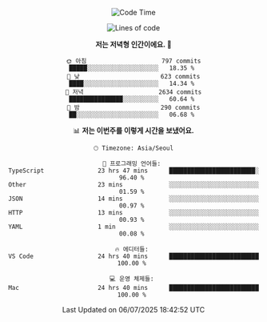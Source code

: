 <div align='center'>
 
<!--START_SECTION:waka-->
![Code Time](http://img.shields.io/badge/Code%20Time-4%2C478%20hrs%2056%20mins-blue)

![Lines of code](https://img.shields.io/badge/%EC%A0%80%EB%8A%94%20%EC%97%AC%ED%83%9C%EA%B9%8C%EC%A7%80%20-1.9%20million%20%EC%A4%84%EC%9D%98%20%EC%BD%94%EB%93%9C%EB%A5%BC%20%EC%9E%91%EC%84%B1%ED%96%88%EC%96%B4%EC%9A%94.-blue)

**저는 저녁형 인간이에요. 🦉** 

```text
🌞 아침                     797 commits         █████░░░░░░░░░░░░░░░░░░░░   18.35 % 
🌆 낮　                     623 commits         ████░░░░░░░░░░░░░░░░░░░░░   14.34 % 
🌃 저녁                     2634 commits        ███████████████░░░░░░░░░░   60.64 % 
🌙 밤　                     290 commits         ██░░░░░░░░░░░░░░░░░░░░░░░   06.68 % 
```


📊 **저는 이번주를 이렇게 시간을 보냈어요.** 

```text
🕑︎ Timezone: Asia/Seoul

💬 프로그래밍 언어들: 
TypeScript               23 hrs 47 mins      ████████████████████████░   96.40 % 
Other                    23 mins             ░░░░░░░░░░░░░░░░░░░░░░░░░   01.59 % 
JSON                     14 mins             ░░░░░░░░░░░░░░░░░░░░░░░░░   00.97 % 
HTTP                     13 mins             ░░░░░░░░░░░░░░░░░░░░░░░░░   00.93 % 
YAML                     1 min               ░░░░░░░░░░░░░░░░░░░░░░░░░   00.08 % 

🔥 에디터들: 
VS Code                  24 hrs 40 mins      █████████████████████████   100.00 % 

💻 운영 체제들: 
Mac                      24 hrs 40 mins      █████████████████████████   100.00 % 
```


 Last Updated on 06/07/2025 18:42:52 UTC
<!--END_SECTION:waka-->
 </div>
<!---
Emewjin/Emewjin is a ✨ special ✨ repository because its `README.md` (this file) appears on your GitHub profile.
You can click the Preview link to take a look at your changes.
--->
